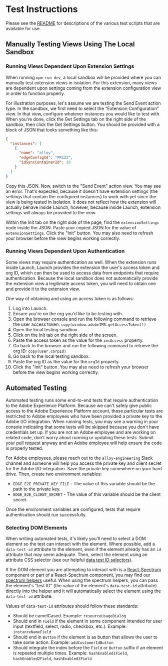 # Test Instructions

Please see the [README](../../README.md) for descriptions of the various test scripts that are available for use.

## Manually Testing Views Using The Local Sandbox

### Running Views Dependent Upon Extension Settings
When running `npm run dev`, a local sandbox will be provided where you can manually test extension views in isolation. For this extension, many views are dependent upon settings coming from the extension configuration view in order to function properly.

For illustration purposes, let's assume we are testing the Send Event action type. In the sandbox, we first need to select the "Extension Configuration" view. In that view, configure whatever instances you would like to test with. When you're done, click the Get Settings tab on the right side of the sandbox, then click the Get Settings button. You should be provided with a block of JSON that looks something like this:

```json
{
  "instances": [
    {
      "name": "alloy",
      "edgeConfigId": "PR123",
      "idSyncContainerId": 10
    }
  ]
}
```

Copy this JSON. Now, switch to the "Send Event" action view. You may see an error. That's expected, because it doesn't have extension settings (the settings that contain the configured instances) to work with yet since the view is being tested in isolation. It does not reflect how the extension will actually behave inside Launch, however, because inside Launch, extension settings will always be provided to the view.

Within the Init tab on the right side of the page, find the `extensionSettings` node inside the JSON. Paste your copied JSON for the value of `extensionSettings`. Click the "Init" button. You may also need to refresh your browser before the view begins working correctly.

### Running Views Dependent Upon Authentication

Some views may require authentication as well. When the extension runs inside Launch, Launch provides the extension the user's access token and org ID, which can then be used to access data from endpoints that require authentication. Because the local sandbox does not automatically provide the extension view a legitimate access token, you will need to obtain one and provide it to the extension view.

One way of obtaining and using an access token is as follows: 

1. Log into Launch.
1. Ensure you're on the org you'd like to be testing with.
1. Open the browser console and run the following command to retrieve the user access token: `copy(window.adobeIMS.getAccessToken())`
1. Open the local testing sandbox.
1. Click on the Init tab on the right side of the screen.
1. Paste the access token as the value for the `imsAccess` property.
1. Go back to the browser and run the following command to retrieve the org ID: `copy(user.corpId)`
1. Go back to the local testing sandbox.
1. Paste the org ID as the value for the `orgId` property.
1. Click the "Init" button. You may also need to refresh your browser before the view begins working correctly.

## Automated Testing

Automated testing runs some end-to-end tests that require authentication to the Adobe Experience Platform. Because we can't safely give public access to the Adobe Experience Platform account, these particular tests are restricted to Adobe employees who have been provided a private key to the Adobe I/O integration. When running tests, you may see a warning in your console indicating that some tests will be skipped because you don't have credentials set up. If you are not an Adobe employee and are working on related code, don't worry about running or updating these tests. Submit your pull request anyway and an Adobe employee will help ensure the code is properly tested.

For Adobe employees, please reach out to the `alloy-engineering` Slack channel and someone will help you access the private key and client secret for the Adobe I/O integration. Save the private key somewhere on your hard drive. Then, create two environment variables: 

* `EDGE_E2E_PRIVATE_KEY_FILE` - The value of this variable should be the path to the private key.
* `EDGE_E2E_CLIENT_SECRET` - The value of this variable should be the client secret.

Once the environment variables are configured, tests that require authentication should run successfully.

### Selecting DOM Elements

When writing automated tests, it's likely you'll need to select a DOM element so the test can interact with the element. Where possible, add a `data-test-id` attribute to the element, even if the element already has an `id` attribute that may seem adequate. Then, select the element using an attribute CSS selector (see our helpful [data test ID selectors](../functional/helpers/dataTestIdSelectors.js)).

If the DOM element you are attempting to interact with is a [React-Spectrum](https://react-spectrum.corp.adobe.com/) component or part of a React-Spectrum component, you may find our [spectrum helpers](../functional/helpers/spectrum.js) useful. When using the spectrum helpers, you can pass the element's "test ID" (the value of the element's `data-test-id` attribute) directly into the helper and it will automatically select the element using the `data-test-id` attribute.

Values of `data-test-id` attributes should follow these standards:

* Should be camelCased. Example: `resourceUsageDialog`
* Should end in `Field` if the element in some component intended for user input (textfield, select, radio, checkbox, etc.). Example: `instanceNameField`
* Should end in `Button` if the element is as button that allows the user to take some action. Example: `addCustomerIdButton`
* Should integrate the index before the `Field` or `Button` suffix if an element is repeated multiple times. Example: `hashEnabled1Field`, `hashEnabled2Field`, `hashEnabled3Field`
